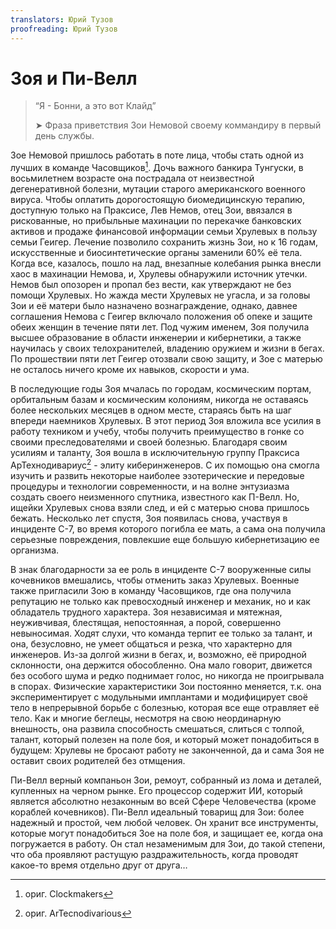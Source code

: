 ```yaml
---
translators: Юрий Тузов
proofreading: Юрий Тузов
---
```


# Зоя и Пи-Велл

> “Я - Бонни, а это вот Клайд”
>
> ➤ Фраза приветствия Зои Немовой своему коммандиру в первый день службы.

Зое Немовой пришлось работать в поте лица, чтобы стать одной из лучших в команде Часовщиков[^1]. Дочь важного банкира Тунгуски, в восьмилетнем возрасте она пострадала от неизвестной дегенеративной болезни, мутации старого американского военного вируса. Чтобы оплатить дорогостоящую биомедицинскую терапию, доступную только на Праксисе, Лев Немов, отец Зои, ввязался в рискованные, но прибыльные махинации по перекачке банковских активов и продаже финансовой информации семьи Хрулевых в пользу семьи Геигер. Лечение позволило сохранить жизнь Зои, но к 16 годам, искусственные и биосинтетические органы заменили 60% её тела. Когда все, казалось, пошло на лад, внезапные колебания рынка внесли хаос в махинации Немова, и, Хрулевы обнаружили источник утечки. Немов был опозорен и пропал без вести, как утверждают не без помощи Хрулевых. Но жажда мести Хрулевых не угасла, и за головы Зои и её матери было назначено вознаграждение, однако, давнее соглашения Немова с Геигер включало положения об опеке и защите обеих женщин в течение пяти лет. Под чужим именем, Зоя получила высшее образование в области инженерии и кибернетики, а также научилась у своих телохранителей, владению оружием и жизни в бегах. По прошествии пяти лет Геигер отозвали свою защиту, и Зое с матерью не осталось ничего кроме их навыков, скорости и ума.

В последующие годы Зоя мчалась по городам, космическим портам, орбитальным базам и космическим колониям, никогда не оставаясь более нескольких месяцев в одном месте, стараясь быть на шаг впереди наемников Хрулевых. В этот период Зоя вложила все усилия в работу техником и учебу, чтобы получить преимущество в гонке со своими преследователями и своей болезнью. Благодаря своим усилиям и таланту, Зоя вошла в исключительную группу Праксиса АрТехнодивариус[^2] - элиту киберинженеров. С их помощью она смогла изучить и развить некоторые наиболее эзотерические и передовые процедуры и технологии современности, и на волне энтузиазма создать своего неизменного спутника, известного как П-Велл. Но, ищейки Хрулевых снова взяли след, и ей с матерью снова пришлось бежать. Несколько лет спустя, Зоя появилась снова, участвуя в инциденте C-7, во время которого погибла ее мать, а сама она получила серьезные повреждения, повлекшие еще большую кибернетизацию ее организма.

В знак благодарности за ее роль в инциденте C-7 вооруженные силы кочевников вмешались, чтобы отменить заказ Хрулевых. Военные также пригласили Зою в команду Часовщиков, где она получила репутацию не только как превосходный инженер и механик, но и как обладатель трудного характера. Зоя независимая и мятежная, неуживчивая, блестящая, непостоянная, а порой, совершенно невыносимая. Ходят слухи, что команда терпит ее только за талант, и она, безусловно, не умеет общаться и резка, что характерно для инженеров. Из-за долгой жизни в бегах, и, возможно, её природной склонности, она держится обособленно. Она мало говорит, движется без особого шума и редко поднимает голос, но никогда не проигрывала в спорах. Физические характеристики Зои постоянно меняется, т.к. она экспериментирует с модульными имплантами и модифицирует своё тело в непрерывной борьбе с болезнью, которая все еще отравляет её тело. Как и многие беглецы, несмотря на свою неординарную внешность, она развила способность смешаться, слиться с толпой, талант, который полезен на поле боя, и который может понадобиться в будущем: Хрулевы не бросают работу не законченной, да и сама Зоя не оставит своих родителей без отмщения.

Пи-Велл верный компаньон Зои, ремоут, собранный из лома и деталей, купленных на черном рынке. Его процессор содержит ИИ, который является абсолютно незаконным во всей Сфере Человечества (кроме кораблей кочевников). Пи-Велл идеальный товарищ для Зои: более надежный и простой, чем любой человек. Он хранит все инструменты, которые могут понадобиться Зое на поле боя, и защищает ее, когда она погружается в работу. Он стал незаменимым для Зои, до такой степени, что оба проявляют растущую раздражительность, когда проводят какое-то время отдельно друг от друга…

[^1]: ориг. Clockmakers
[^2]: ориг. ArTecnodivarious